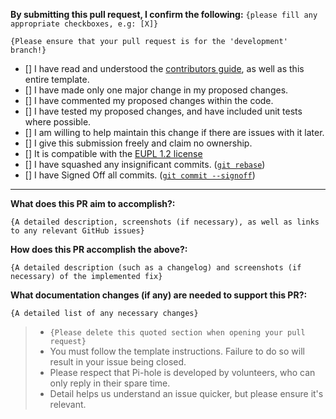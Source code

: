 **By submitting this pull request, I confirm the following:** `{please fill any appropriate checkboxes, e.g: [X]}`

`{Please ensure that your pull request is for the 'development' branch!}`

- [] I have read and understood the [contributors guide](https://github.com/pi-hole/pi-hole/blob/master/CONTRIBUTING.md), as well as this entire template.
- [] I have made only one major change in my proposed changes.
- [] I have commented my proposed changes within the code.
- [] I have tested my proposed changes, and have included unit tests where possible.
- [] I am willing to help maintain this change if there are issues with it later.
- [] I give this submission freely and claim no ownership.
- [] It is compatible with the [EUPL 1.2 license](https://opensource.org/licenses/EUPL-1.1)
- [] I have squashed any insignificant commits. ([`git rebase`](http://gitready.com/advanced/2009/02/10/squashing-commits-with-rebase.html))
- [] I have Signed Off all commits. ([`git commit --signoff`](https://git-scm.com/docs/git-commit#git-commit---signoff))

---

**What does this PR aim to accomplish?:**

`{A detailed description, screenshots (if necessary), as well as links to any relevant GitHub issues}`

**How does this PR accomplish the above?:**

`{A detailed description (such as a changelog) and screenshots (if necessary) of the implemented fix}`

**What documentation changes (if any) are needed to support this PR?:**

`{A detailed list of any necessary changes}`

> * `{Please delete this quoted section when opening your pull request}`
> * You must follow the template instructions. Failure to do so will result in your issue being closed.
> * Please respect that Pi-hole is developed by volunteers, who can only reply in their spare time.
> * Detail helps us understand an issue quicker, but please ensure it's relevant.
